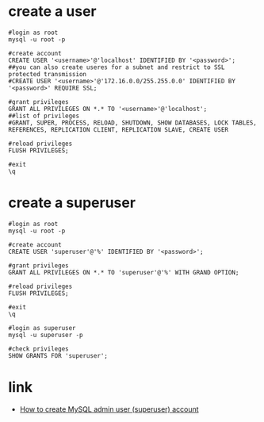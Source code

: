 # create a user

```
#login as root
mysql -u root -p

#create account
CREATE USER '<username>'@'localhost' IDENTIFIED BY '<password>';
##you can also create useres for a subnet and restrict to SSL protected transmission
#CREATE USER '<username>'@'172.16.0.0/255.255.0.0' IDENTIFIED BY '<password>' REQUIRE SSL;

#grant privileges
GRANT ALL PRIVILEGES ON *.* TO '<username>'@'localhost';
##list of privileges
#GRANT, SUPER, PROCESS, RELOAD, SHUTDOWN, SHOW DATABASES, LOCK TABLES, REFERENCES, REPLICATION CLIENT, REPLICATION SLAVE, CREATE USER

#reload privileges
FLUSH PRIVILEGES;

#exit
\q
```

# create a superuser

```
#login as root
mysql -u root -p

#create account
CREATE USER 'superuser'@'%' IDENTIFIED BY '<password>';

#grant privileges
GRANT ALL PRIVILEGES ON *.* TO 'superuser'@'%' WITH GRAND OPTION;

#reload privileges
FLUSH PRIVILEGES;

#exit
\q

#login as superuser
mysql -u superuser -p

#check privileges
SHOW GRANTS FOR 'superuser';
```

# link

* [How to create MySQL admin user (superuser) account](https://www.cyberciti.biz/faq/how-to-create-mysql-admin-user-superuser-account/)

